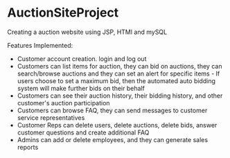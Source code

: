 # AuctionSiteProject
Creating a auction website using JSP, HTMl and mySQL


Features Implemented:
 - Customer account creation. login and log out
 - Customers can list items for auction, they can bid on auctions, they can search/browse auctions and they can set an alert for specific items
         - If users choose to set a maximum bid, then the automated auto bidding system will make further bids on their behalf
 - Customers can see their auction history, their bidding history, and other customer's auction participation
 - Customers can browse FAQ, they can send messages to customer service representatives
 - Customer Reps can delete users, delete auctions, delete bids, answer customer questions and create additional FAQ
 - Admins can add or delete employees, and they can generate sales reports
